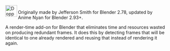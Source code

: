 <img src="http://creativityhacker.ca/wp-content/uploads/2017/09/Dopplerender2-Logo.png" alt="DoppelRender logo" title="DoppelRender" align="left" height="37" />

Originally made by Jefferson Smith for Blender 2.78, updated by Anime Nyan for Blender 2.93+.

A render-time add-on for Blender that eliminates time and resources wasted on producing redundant frames. It does this by detecting frames that will be identical to one already rendered and reusing that instead of rendering it again.
